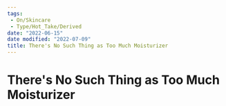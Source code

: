 ```yaml
---
tags:
 - On/Skincare
 - Type/Hot_Take/Derived
date: "2022-06-15"
date modified: "2022-07-09"
title: There's No Such Thing as Too Much Moisturizer
---
```


# There's No Such Thing as Too Much Moisturizer
